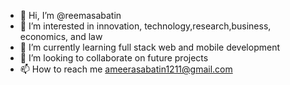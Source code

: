 - 👋 Hi, I’m @reemasabatin
- 👀 I’m interested in innovation, technology,research,business, economics, and law
- 🌱 I’m currently learning full stack web and mobile development
- 💞️ I’m looking to collaborate on future projects
- 📫 How to reach me ameerasabatin1211@gmail.com

<!---
reemasabatin/reemasabatin is a ✨ special ✨ repository because its `README.md` (this file) appears on your GitHub profile.
You can click the Preview link to take a look at your changes.
--->
